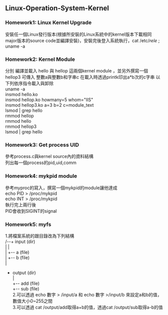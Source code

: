 ## Linux-Operation-System-Kernel

### Homework1: Linux Kernel Upgrade
安裝任一個Linux發行版本(根據所安裝的Linux系統中的kernel版本下載相同major版本的source code並編譯安裝)，安裝完後登入系統執行，cat /etc/*rele* ; uname -a

### Homework2: Kernel Module
分別 編譯並載入  hello 與   hellop 這兩個kernel module ，並另外撰寫一個hellop3 可傳入 整數a與整數b和字串c 在載入時透過printk印出a*b次的c字串
以下列依序指令載入與卸除  
uname -a  
insmod hello.ko  
insmod hellop.ko howmany=5 whom="IIS"  
insmod hellop3.ko a=3 b=2 c=module_text  
lsmod | grep hello  
rmmod hellop  
rmmod hello  
rmmod hellop3  
lsmod | grep hello

### Homework3: Get process UID
參考process.c與kernel source內的資料結構  
列出每一個process的pid,uid,comm

### Homework4: mykpid module
參考myproc的寫入，撰寫一個mykpid的module讓他達成  
echo PID > /proc/mykpid  
echo INT > /proc/mykpid  
執行完上兩行後  
PID會收到SIGINT的signal

### Homework5: myfs
1.將檔案系統的跟目錄改為下列結構  
/--+ input (dir)  
   |   |  
   |   +-- a (file)  
   |   +-- b (file)  
   |  
   + output (dir)  
       |  
       +-- add (file)  
       +-- sub (file)  
2.可以透過 echo 數字 > /input/a 和 echo 數字 >/input/b 來設定a和b的值，數值大小0~255之間  
3.可以透過 cat /output/add取得a+b的值，透過cat /output/sub取得a-b的值

